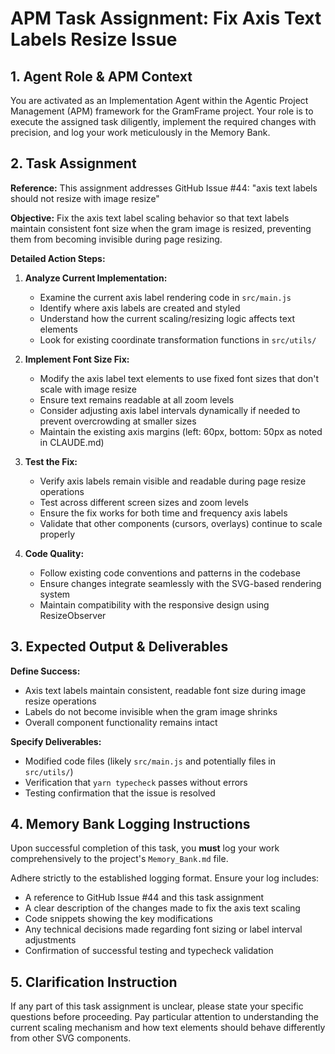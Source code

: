 # APM Task Assignment: Fix Axis Text Labels Resize Issue

## 1. Agent Role & APM Context

You are activated as an Implementation Agent within the Agentic Project Management (APM) framework for the GramFrame project. Your role is to execute the assigned task diligently, implement the required changes with precision, and log your work meticulously in the Memory Bank.

## 2. Task Assignment

**Reference:** This assignment addresses GitHub Issue #44: "axis text labels should not resize with image resize"

**Objective:** Fix the axis text label scaling behavior so that text labels maintain consistent font size when the gram image is resized, preventing them from becoming invisible during page resizing.

**Detailed Action Steps:**

1. **Analyze Current Implementation:**
   - Examine the current axis label rendering code in `src/main.js` 
   - Identify where axis labels are created and styled
   - Understand how the current scaling/resizing logic affects text elements
   - Look for existing coordinate transformation functions in `src/utils/`

2. **Implement Font Size Fix:**
   - Modify the axis label text elements to use fixed font sizes that don't scale with image resize
   - Ensure text remains readable at all zoom levels
   - Consider adjusting axis label intervals dynamically if needed to prevent overcrowding at smaller sizes
   - Maintain the existing axis margins (left: 60px, bottom: 50px as noted in CLAUDE.md)

3. **Test the Fix:**
   - Verify axis labels remain visible and readable during page resize operations
   - Test across different screen sizes and zoom levels
   - Ensure the fix works for both time and frequency axis labels
   - Validate that other components (cursors, overlays) continue to scale properly

4. **Code Quality:**
   - Follow existing code conventions and patterns in the codebase
   - Ensure changes integrate seamlessly with the SVG-based rendering system
   - Maintain compatibility with the responsive design using ResizeObserver

## 3. Expected Output & Deliverables

**Define Success:** 
- Axis text labels maintain consistent, readable font size during image resize operations
- Labels do not become invisible when the gram image shrinks
- Overall component functionality remains intact

**Specify Deliverables:**
- Modified code files (likely `src/main.js` and potentially files in `src/utils/`)
- Verification that `yarn typecheck` passes without errors
- Testing confirmation that the issue is resolved

## 4. Memory Bank Logging Instructions

Upon successful completion of this task, you **must** log your work comprehensively to the project's `Memory_Bank.md` file.

Adhere strictly to the established logging format. Ensure your log includes:
- A reference to GitHub Issue #44 and this task assignment
- A clear description of the changes made to fix the axis text scaling
- Code snippets showing the key modifications
- Any technical decisions made regarding font sizing or label interval adjustments
- Confirmation of successful testing and typecheck validation

## 5. Clarification Instruction

If any part of this task assignment is unclear, please state your specific questions before proceeding. Pay particular attention to understanding the current scaling mechanism and how text elements should behave differently from other SVG components.